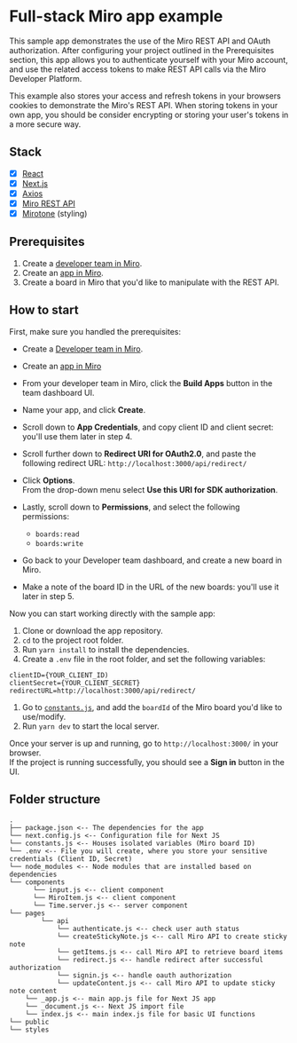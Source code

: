 # Full-stack Miro app example

This sample app demonstrates the use of the Miro REST API and OAuth authorization. After configuring your project outlined in the Prerequisites section, this app allows you to authenticate yourself with your Miro account, and use the related access tokens to make REST API calls via the Miro Developer Platform.

This example also stores your access and refresh tokens in your browsers cookies to demonstrate the Miro's REST API. When storing tokens in your own app, you should be consider encrypting or storing your user's tokens in a more secure way.

## Stack

- [x] [React](https://reactjs.org/)
- [x] [Next.js](https://nextjs.org/)
- [x] [Axios](https://axios-http.com/)
- [x] [Miro REST API](https://developers.miro.com/reference/api-reference)
- [x] [Mirotone](https://www.mirotone.xyz/css) (styling)

## Prerequisites

1. Create a [developer team in Miro](https://developers.miro.com/docs/create-a-developer-team).
2. Create an [app in Miro](https://developers.miro.com/docs/build-your-first-hello-world-app#step-2-create-your-app-in-miro).
3. Create a board in Miro that you'd like to manipulate with the REST API.

## How to start

First, make sure you handled the prerequisites:

- Create a [Developer team in Miro](https://developers.miro.com/docs/create-a-developer-team).
- Create an [app in Miro](https://miro.com/app/settings/user-profile/apps)

- From your developer team in Miro, click the **Build Apps** button in the team dashboard UI.
- Name your app, and click **Create**.
- Scroll down to **App Credentials**, and copy client ID and client secret: you'll use them later in step 4.
- Scroll further down to **Redirect URI for OAuth2.0**, and paste the following redirect URL: `http://localhost:3000/api/redirect/`
- Click **Options**. \
  From the drop-down menu select **Use this URI for SDK authorization**.
- Lastly, scroll down to **Permissions**, and select the following permissions:
  - `boards:read`
  - `boards:write`
- Go back to your Developer team dashboard, and create a new board in Miro.
- Make a note of the board ID in the URL of the new boards: you'll use it later in step 5.

Now you can start working directly with the sample app:

1. Clone or download the app repository.
2. `cd` to the project root folder.
3. Run `yarn install` to install the dependencies.
4. Create a `.env` file in the root folder, and set the following variables:

```
clientID={YOUR_CLIENT_ID)
clientSecret={YOUR_CLIENT_SECRET}
redirectURL=http://localhost:3000/api/redirect/
```

1. Go to [`constants.js`](./constants.js), and add the `boardId` of the Miro board you'd like to use/modify.
2. Run `yarn dev` to start the local server.

Once your server is up and running, go to `http://localhost:3000/` in your browser. \
If the project is running successfully, you should see a **Sign in** button in the UI.

## Folder structure

```
.
├── package.json <-- The dependencies for the app
└── next.config.js <-- Configuration file for Next JS
└── constants.js <-- Houses isolated variables (Miro board ID)
└── .env <-- File you will create, where you store your sensitive credentials (Client ID, Secret)
└── node_modules <-- Node modules that are installed based on dependencies
└── components
      └── input.js <-- client component
      └── MiroItem.js <-- client component
      └── Time.server.js <-- server component
└── pages
        └── api
            └── authenticate.js <-- check user auth status
            └── createStickyNote.js <-- call Miro API to create sticky note
            └── getItems.js <-- call Miro API to retrieve board items
            └── redirect.js <-- handle redirect after successful authorization
            └── signin.js <-- handle oauth authorization
            └── updateContent.js <-- call Miro API to update sticky note content
    └── _app.js <-- main app.js file for Next JS app
    └── _document.js <-- Next JS import file
    └── index.js <-- main index.js file for basic UI functions
└── public
└── styles

```
